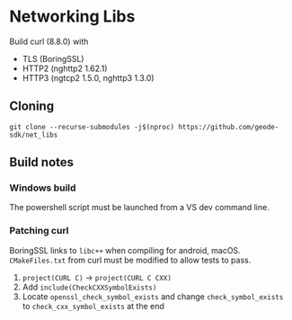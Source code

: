 # Networking Libs

Build curl (8.8.0) with
- TLS (BoringSSL)
- HTTP2 (nghttp2 1.62.1)
- HTTP3 (ngtcp2 1.5.0, nghttp3 1.3.0)

## Cloning

```
git clone --recurse-submodules -j$(nproc) https://github.com/geode-sdk/net_libs
```

## Build notes

### Windows build

The powershell script must be launched from a VS dev command line.

### Patching curl

BoringSSL links to `libc++` when compiling for android, macOS. `CMakeFiles.txt` from curl must be modified to allow tests to pass.

1. `project(CURL C)` -> `project(CURL C CXX)`
2. Add `include(CheckCXXSymbolExists)`
3. Locate `openssl_check_symbol_exists` and change `check_symbol_exists` to `check_cxx_symbol_exists` at the end